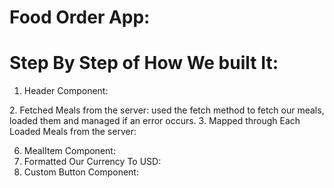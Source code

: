 # Food Order App:
# Step By Step of How We built It:

1. Header Component:
 <p  Created header component consisting of image, text and our cart.></p>
2. Fetched Meals from the server:
   used the fetch method to fetch our meals, loaded them and managed if an error occurs.
3. Mapped through Each Loaded Meals from the server:
   
6. MealItem Component:
7. Formatted Our Currency To USD:
8. Custom Button Component:
